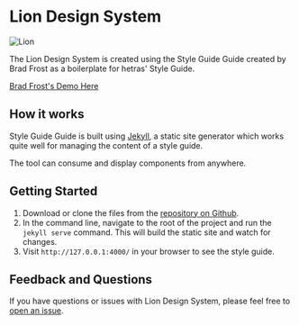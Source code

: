 # Lion Design System

![Lion](https://media.giphy.com/media/K6FB0C0M9vk8E/giphy.gif)

The Lion Design System is created using the Style Guide Guide created by Brad Frost as a boilerplate for hetras' Style Guide.

[Brad Frost's Demo Here](http://bradfrost.github.io/style-guide-guide/)

## How it works
Style Guide Guide is built using [Jekyll](https://jekyllrb.com/), a static site generator which works quite well for managing the content of a style guide.

The tool can consume and display components from anywhere. 

## Getting Started
1. Download or clone the files from the [repository on Github](https://github.com/bradfrost/style-guide-guide).
2. In the command line, navigate to the root of the project and run the `jekyll serve` command. This will build the static site and watch for changes.
3. Visit `http://127.0.0.1:4000/` in your browser to see the style guide.

## Feedback and Questions
If you have questions or issues with Lion Design System, please feel free to [open an issue](https://github.com/bradstrix/styleguide/issues). 
